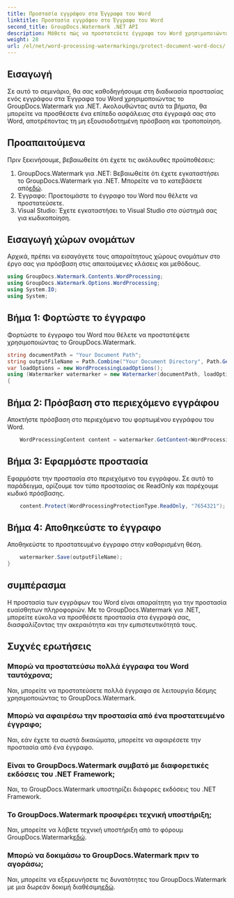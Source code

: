 ```yaml
---
title: Προστασία εγγράφου στα Έγγραφα του Word
linktitle: Προστασία εγγράφου στα Έγγραφα του Word
second_title: GroupDocs.Watermark .NET API
description: Μάθετε πώς να προστατεύετε έγγραφα του Word χρησιμοποιώντας το GroupDocs.Watermark για .NET. Ακολουθήστε το βήμα προς βήμα σεμινάριο για να προσθέσετε ασφάλεια στα έγγραφά σας χωρίς κόπο.
weight: 28
url: /el/net/word-processing-watermarkings/protect-document-word-docs/
---
```

## Εισαγωγή
Σε αυτό το σεμινάριο, θα σας καθοδηγήσουμε στη διαδικασία προστασίας ενός εγγράφου στα Έγγραφα του Word χρησιμοποιώντας το GroupDocs.Watermark για .NET. Ακολουθώντας αυτά τα βήματα, θα μπορείτε να προσθέσετε ένα επίπεδο ασφάλειας στα έγγραφά σας στο Word, αποτρέποντας τη μη εξουσιοδοτημένη πρόσβαση και τροποποίηση.
## Προαπαιτούμενα
Πριν ξεκινήσουμε, βεβαιωθείτε ότι έχετε τις ακόλουθες προϋποθέσεις:
1.  GroupDocs.Watermark για .NET: Βεβαιωθείτε ότι έχετε εγκαταστήσει το GroupDocs.Watermark για .NET. Μπορείτε να το κατεβάσετε από[εδώ](https://releases.groupdocs.com/Watermark/net/).
2. Έγγραφο: Προετοιμάστε το έγγραφο του Word που θέλετε να προστατεύσετε.
3. Visual Studio: Έχετε εγκαταστήσει το Visual Studio στο σύστημά σας για κωδικοποίηση.

## Εισαγωγή χώρων ονομάτων
Αρχικά, πρέπει να εισαγάγετε τους απαραίτητους χώρους ονομάτων στο έργο σας για πρόσβαση στις απαιτούμενες κλάσεις και μεθόδους.
```csharp
using GroupDocs.Watermark.Contents.WordProcessing;
using GroupDocs.Watermark.Options.WordProcessing;
using System.IO;
using System;
```
## Βήμα 1: Φορτώστε το έγγραφο
Φορτώστε το έγγραφο του Word που θέλετε να προστατέψετε χρησιμοποιώντας το GroupDocs.Watermark.
```csharp
string documentPath = "Your Document Path";
string outputFileName = Path.Combine("Your Document Directory", Path.GetFileName(documentPath));
var loadOptions = new WordProcessingLoadOptions();
using (Watermarker watermarker = new Watermarker(documentPath, loadOptions))
{
```
## Βήμα 2: Πρόσβαση στο περιεχόμενο εγγράφου
Αποκτήστε πρόσβαση στο περιεχόμενο του φορτωμένου εγγράφου του Word.
```csharp
    WordProcessingContent content = watermarker.GetContent<WordProcessingContent>();
```
## Βήμα 3: Εφαρμόστε προστασία
Εφαρμόστε την προστασία στο περιεχόμενο του εγγράφου. Σε αυτό το παράδειγμα, ορίζουμε τον τύπο προστασίας σε ReadOnly και παρέχουμε κωδικό πρόσβασης.
```csharp
    content.Protect(WordProcessingProtectionType.ReadOnly, "7654321");
```
## Βήμα 4: Αποθηκεύστε το έγγραφο
Αποθηκεύστε το προστατευμένο έγγραφο στην καθορισμένη θέση.
```csharp
    watermarker.Save(outputFileName);
}
```

## συμπέρασμα
Η προστασία των εγγράφων του Word είναι απαραίτητη για την προστασία ευαίσθητων πληροφοριών. Με το GroupDocs.Watermark για .NET, μπορείτε εύκολα να προσθέσετε προστασία στα έγγραφά σας, διασφαλίζοντας την ακεραιότητα και την εμπιστευτικότητά τους.
## Συχνές ερωτήσεις
### Μπορώ να προστατεύσω πολλά έγγραφα του Word ταυτόχρονα;
Ναι, μπορείτε να προστατεύσετε πολλά έγγραφα σε λειτουργία δέσμης χρησιμοποιώντας το GroupDocs.Watermark.
### Μπορώ να αφαιρέσω την προστασία από ένα προστατευμένο έγγραφο;
Ναι, εάν έχετε τα σωστά δικαιώματα, μπορείτε να αφαιρέσετε την προστασία από ένα έγγραφο.
### Είναι το GroupDocs.Watermark συμβατό με διαφορετικές εκδόσεις του .NET Framework;
Ναι, το GroupDocs.Watermark υποστηρίζει διάφορες εκδόσεις του .NET Framework.
### Το GroupDocs.Watermark προσφέρει τεχνική υποστήριξη;
 Ναι, μπορείτε να λάβετε τεχνική υποστήριξη από το φόρουμ GroupDocs.Watermark[εδώ](https://forum.groupdocs.com/c/watermark/19).
### Μπορώ να δοκιμάσω το GroupDocs.Watermark πριν το αγοράσω;
 Ναι, μπορείτε να εξερευνήσετε τις δυνατότητες του GroupDocs.Watermark με μια δωρεάν δοκιμή διαθέσιμη[εδώ](https://releases.groupdocs.com/).
